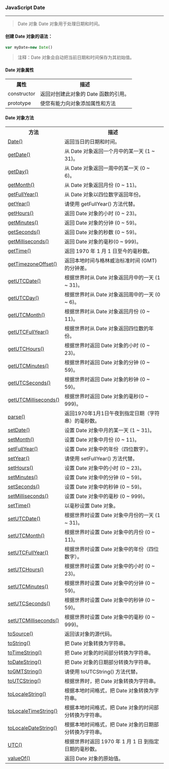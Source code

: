 

### JavaScript Date
---

> Date 对象
> Date 对象用于处理日期和时间。

#### 创建 Date 对象的语法：
```javascript
var myDate=new Date()
```
> 注释：Date 对象会自动把当前日期和时间保存为其初始值。

#### Date 对象属性

<table>
    <tr>
        <th>属性</th>
        <th>描述</th>
    </tr>
    <tr>
        <td>constructor</td>
        <td>返回对创建此对象的 Date 函数的引用。</td>
    </tr>
    <tr>
        <td>prototype</td>
        <td>使您有能力向对象添加属性和方法</td>
    </tr>
</table>

#### Date 对象方法

<table>
  <tr>
    <th>方法</th>
    <th>描述</th>
  </tr>
  <tr>
    <td><a target="_blank" href="http://www.w3school.com.cn/jsref/jsref_Date.asp">Date()</a></td>
    <td>返回当日的日期和时间。</td>
  </tr>
  <tr>
    <td><a target="_blank" href="http://www.w3school.com.cn/jsref/jsref_getDate.asp">getDate()</a></td>
    <td>从 Date 对象返回一个月中的某一天 (1 ~ 31)。</td>
  </tr>
  <tr>
    <td><a target="_blank" href="http://www.w3school.com.cn/jsref/jsref_getDay.asp">getDay()</a></td>
    <td>从 Date 对象返回一周中的某一天 (0 ~ 6)。</td>
  </tr>
  <tr>
    <td><a target="_blank" href="http://www.w3school.com.cn/jsref/jsref_getMonth.asp">getMonth()</a></td>
    <td>从 Date 对象返回月份 (0 ~ 11)。</td>
  </tr>
  <tr>
    <td><a target="_blank" href="http://www.w3school.com.cn/jsref/jsref_getFullYear.asp">getFullYear()</a></td>
    <td>从 Date 对象以四位数字返回年份。</td>
  </tr>
  <tr>
    <td><a target="_blank" href="http://www.w3school.com.cn/jsref/jsref_getYear.asp">getYear()</a></td>
    <td><span class="deprecated">请使用 getFullYear() 方法代替。</span></td>
  </tr>
  <tr>
    <td><a target="_blank" href="http://www.w3school.com.cn/jsref/jsref_getHours.asp">getHours()</a></td>
    <td>返回 Date 对象的小时 (0 ~ 23)。</td>
  </tr>
  
  <tr>
    <td><a target="_blank" href="http://www.w3school.com.cn/jsref/jsref_getMinutes.asp">getMinutes()</a></td>
    <td>返回 Date 对象的分钟 (0 ~ 59)。</td>
  </tr>
  <tr>
    <td><a target="_blank" href="http://www.w3school.com.cn/jsref/jsref_getSeconds.asp">getSeconds()</a></td>
    <td>返回 Date 对象的秒数 (0 ~ 59)。</td>
  </tr>
  <tr>
    <td><a target="_blank" href="http://www.w3school.com.cn/jsref/jsref_getMilliseconds.asp">getMilliseconds()</a></td>
    <td>返回 Date 对象的毫秒(0 ~ 999)。</td>
  </tr>
  <tr>
    <td><a target="_blank" href="http://www.w3school.com.cn/jsref/jsref_getTime.asp">getTime()</a></td>
    <td>返回 1970 年 1 月 1 日至今的毫秒数。</td>
  </tr>
  <tr>
    <td><a target="_blank" href="http://www.w3school.com.cn/jsref/jsref_getTimezoneOffset.asp">getTimezoneOffset()</a></td>
    <td>返回本地时间与格林威治标准时间 (GMT) 的分钟差。</td>
  </tr>
  <tr>
    <td><a target="_blank" href="http://www.w3school.com.cn/jsref/jsref_getUTCDate.asp">getUTCDate()</a></td>
    <td>根据世界时从 Date 对象返回月中的一天 (1 ~ 31)。</td>
  </tr>
  <tr>
    <td><a target="_blank" href="http://www.w3school.com.cn/jsref/jsref_getUTCDay.asp">getUTCDay()</a></td>
    <td>根据世界时从 Date 对象返回周中的一天 (0 ~ 6)。</td>
  </tr>
  <tr>
    <td><a target="_blank" href="http://www.w3school.com.cn/jsref/jsref_getUTCMonth.asp">getUTCMonth()</a></td>
    <td>根据世界时从 Date 对象返回月份 (0 ~ 11)。</td>
  </tr>
  <tr>
    <td><a target="_blank" href="http://www.w3school.com.cn/jsref/jsref_getUTCFullYear.asp">getUTCFullYear()</a></td>
    <td>根据世界时从 Date 对象返回四位数的年份。</td>
  </tr>
  <tr>
    <td><a target="_blank" href="http://www.w3school.com.cn/jsref/jsref_getUTCHours.asp">getUTCHours()</a></td>
    <td>根据世界时返回 Date 对象的小时 (0 ~ 23)。</td>
  </tr>
  <tr>
    <td><a target="_blank" href="http://www.w3school.com.cn/jsref/jsref_getUTCMinutes.asp">getUTCMinutes()</a></td>
    <td>根据世界时返回 Date 对象的分钟 (0 ~ 59)。</td>
  </tr>
  <tr>
    <td><a target="_blank" href="http://www.w3school.com.cn/jsref/jsref_getUTCSeconds.asp">getUTCSeconds()</a></td>
    <td>根据世界时返回 Date 对象的秒钟 (0 ~ 59)。</td>
  </tr>
  <tr>
    <td><a target="_blank" href="http://www.w3school.com.cn/jsref/jsref_getUTCMilliseconds.asp">getUTCMilliseconds()</a></td>
    <td>根据世界时返回 Date 对象的毫秒(0 ~ 999)。</td>
  </tr>
  <tr>
    <td><a target="_blank" href="http://www.w3school.com.cn/jsref/jsref_parse.asp">parse()</a></td>
    <td>返回1970年1月1日午夜到指定日期（字符串）的毫秒数。</td>
  </tr>
  <tr>
    <td><a target="_blank" href="http://www.w3school.com.cn/jsref/jsref_setDate.asp">setDate()</a></td>
    <td>设置 Date 对象中月的某一天 (1 ~ 31)。</td>
  </tr>
  <tr>
    <td><a target="_blank" href="http://www.w3school.com.cn/jsref/jsref_setMonth.asp">setMonth()</a></td>
    <td>设置 Date 对象中月份 (0 ~ 11)。</td>
  </tr>
  <tr>
    <td><a target="_blank" href="http://www.w3school.com.cn/jsref/jsref_setFullYear.asp">setFullYear()</a></td>
    <td>设置 Date 对象中的年份（四位数字）。</td>
  </tr>
  <tr>
    <td><a target="_blank" href="http://www.w3school.com.cn/jsref/jsref_setYear.asp">setYear()</a></td>
    <td><span class="deprecated">请使用 setFullYear() 方法代替。</span></td>
  </tr>
  <tr>
    <td><a target="_blank" href="http://www.w3school.com.cn/jsref/jsref_setHours.asp">setHours()</a></td>
    <td>设置 Date 对象中的小时 (0 ~ 23)。</td>
  </tr>
  <tr>
    <td><a target="_blank" href="http://www.w3school.com.cn/jsref/jsref_setMinutes.asp">setMinutes()</a></td>
    <td>设置 Date 对象中的分钟 (0 ~ 59)。</td>
  </tr>
  <tr>
    <td><a target="_blank" href="http://www.w3school.com.cn/jsref/jsref_setSeconds.asp">setSeconds()</a></td>
    <td>设置 Date 对象中的秒钟 (0 ~ 59)。</td>
  </tr>
  
  <tr>
    <td><a target="_blank" href="http://www.w3school.com.cn/jsref/jsref_setMilliseconds.asp">setMilliseconds()</a></td>
    <td>设置 Date 对象中的毫秒 (0 ~ 999)。</td>
  </tr>
  <tr>
    <td><a target="_blank" href="http://www.w3school.com.cn/jsref/jsref_setTime.asp">setTime()</a></td>
    <td>以毫秒设置 Date 对象。</td>
  </tr>
  <tr>
    <td><a target="_blank" href="http://www.w3school.com.cn/jsref/jsref_setUTCDate.asp">setUTCDate()</a></td>
    <td>根据世界时设置 Date 对象中月份的一天 (1 ~ 31)。</td>
  </tr>
  <tr>
    <td><a target="_blank" href="http://www.w3school.com.cn/jsref/jsref_setUTCMonth.asp">setUTCMonth()</a></td>
    <td>根据世界时设置 Date 对象中的月份 (0 ~ 11)。</td>
  </tr>
  <tr>
    <td><a target="_blank" href="http://www.w3school.com.cn/jsref/jsref_setUTCFullYear.asp">setUTCFullYear()</a></td>
    <td>根据世界时设置 Date 对象中的年份（四位数字）。</td>
  </tr>
  <tr>
    <td><a target="_blank" href="http://www.w3school.com.cn/jsref/jsref_setutchours.asp">setUTCHours()</a></td>
    <td>根据世界时设置 Date 对象中的小时 (0 ~ 23)。</td>
  </tr>
  <tr>
    <td><a target="_blank" href="http://www.w3school.com.cn/jsref/jsref_setUTCMinutes.asp">setUTCMinutes()</a></td>
    <td>根据世界时设置 Date 对象中的分钟 (0 ~ 59)。</td>
  </tr>
  <tr>
    <td><a target="_blank" href="http://www.w3school.com.cn/jsref/jsref_setUTCSeconds.asp">setUTCSeconds()</a></td>
    <td>根据世界时设置 Date 对象中的秒钟 (0 ~ 59)。</td>
  </tr>
  <tr>
    <td><a target="_blank" href="http://www.w3school.com.cn/jsref/jsref_setUTCMilliseconds.asp">setUTCMilliseconds()</a></td>
    <td>根据世界时设置 Date 对象中的毫秒 (0 ~ 999)。</td>
  </tr>
  <tr>
    <td><a target="_blank" href="http://www.w3school.com.cn/jsref/jsref_tosource_boolean.asp">toSource()</a></td>
    <td>返回该对象的源代码。</td>
  </tr>
  <tr>
    <td><a target="_blank" href="http://www.w3school.com.cn/jsref/jsref_toString_date.asp">toString()</a></td>
    <td>把 Date 对象转换为字符串。</td>
  </tr>
  <tr>
    <td><a target="_blank" href="http://www.w3school.com.cn/jsref/jsref_toTimeString.asp">toTimeString()</a></td>
    <td>把 Date 对象的时间部分转换为字符串。</td>
  </tr>
  <tr>
    <td><a target="_blank" href="http://www.w3school.com.cn/jsref/jsref_toDateString.asp">toDateString()</a></td>
    <td>把 Date 对象的日期部分转换为字符串。</td>
  </tr>
  <tr>
    <td><a target="_blank" href="http://www.w3school.com.cn/jsref/jsref_toGMTString.asp">toGMTString()</a></td>
    <td><span class="deprecated">请使用 toUTCString() 方法代替。</span></td>
  </tr>
  <tr>
    <td><a target="_blank" href="http://www.w3school.com.cn/jsref/jsref_toUTCString.asp">toUTCString()</a></td>
    <td>根据世界时，把 Date 对象转换为字符串。</td>
  </tr>
  <tr>
    <td><a target="_blank" href="http://www.w3school.com.cn/jsref/jsref_toLocaleString.asp">toLocaleString()</a></td>
    <td>根据本地时间格式，把 Date 对象转换为字符串。</td>
  </tr>
  <tr>
    <td><a target="_blank" href="http://www.w3school.com.cn/jsref/jsref_toLocaleTimeString.asp">toLocaleTimeString()</a></td>
    <td>根据本地时间格式，把 Date 对象的时间部分转换为字符串。</td>
  </tr>
  <tr>
    <td><a target="_blank" href="http://www.w3school.com.cn/jsref/jsref_toLocaleDateString.asp">toLocaleDateString()</a></td>
    <td>根据本地时间格式，把 Date 对象的日期部分转换为字符串。</td>
  </tr>
  <tr>
    <td><a target="_blank" href="http://www.w3school.com.cn/jsref/jsref_utc.asp">UTC()</a></td>
    <td>根据世界时返回 1970 年 1 月 1 日 到指定日期的毫秒数。</td>
  </tr>
  <tr>
    <td><a target="_blank" href="http://www.w3school.com.cn/jsref/jsref_valueOf_date.asp">valueOf()</a></td>
    <td>返回 Date 对象的原始值。</td>
  </tr>
</table>